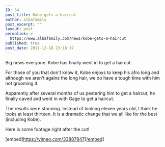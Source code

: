 ```yaml
---
ID: 54
post_title: Kobe gets a haircut
author: albafamily
post_excerpt: ""
layout: post
permalink: >
  https://www.albafamily.com/news/kobe-gets-a-haircut
published: true
post_date: 2011-12-18 23:18:17
---
```

Big news everyone. Kobe has finally went in to get a haircut.

For those of you that don't know it, Kobe enjoys to keep his afro long and although we aren't agains the long hair, we do have a tough time with him not grooming it.

Apparently after several months of us pestering him to get a haircut, he finally caved and went in with Gage to get a haircut.

The results were stunning. Instead of looking eleven years old, I think he looks at least thirteen. It is a dramatic change that we all like for the best (including Kobe).

Here is some footage right after the cut!

[embed]https://vimeo.com/33887847[/embed]